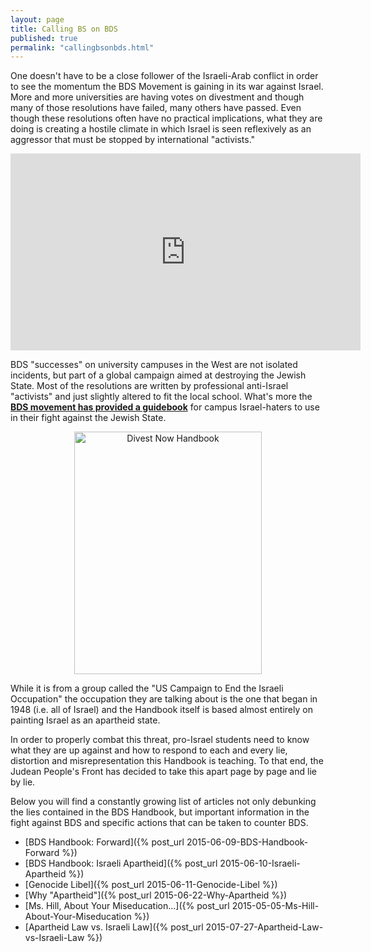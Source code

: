 ```yaml
---
layout: page
title: Calling BS on BDS
published: true
permalink: "callingbsonbds.html"
---
```


One doesn't have to be a close follower of the Israeli-Arab conflict in order to see the momentum the BDS Movement is gaining in its war against Israel. More and more universities are having votes on divestment and though many of those resolutions have failed, many others have passed. Even though these resolutions often have no practical implications, what they are doing is creating a hostile climate in which Israel is seen reflexively as an aggressor that must be stopped by international "activists."

<div class="video-container">
<iframe src="https://www.youtube.com/embed/AcEL-NlxBk0" frameborder="0" width="560" height="315"></iframe>
</div>

BDS "successes" on university campuses in the West are not isolated incidents, but part of a global campaign aimed at destroying the Jewish State. Most of the resolutions are written by professional anti-Israel "activists" and just slightly altered to fit the local school. What's more the [**BDS movement has provided a guidebook**](http://www.endtheoccupation.org/downloads/divestguide.pdf) for campus Israel-haters to use in their fight against the Jewish State.

<center><IMG SRC="http://i.imgur.com/nGRUthm.jpg" ALT="Divest Now Handbook" WIDTH=300 HEIGHT=388></center>

While it is from a group called the "US Campaign to End the Israeli Occupation" the occupation they are talking about is the one that began in 1948 (i.e. all of Israel) and the Handbook itself is based almost entirely on painting Israel as an apartheid state.

In order to properly combat this threat, pro-Israel students need to know what they are up against and how to respond to each and every lie, distortion and misrepresentation this Handbook is teaching. To that end, the Judean People's Front has decided to take this apart page by page and lie by lie.

Below you will find a constantly growing list of articles not only debunking the lies contained in the BDS Handbook, but important information in the fight against BDS and specific actions that can be taken to counter BDS.

* [BDS Handbook: Forward]({% post_url 2015-06-09-BDS-Handbook-Forward %})
* [BDS Handbook: Israeli Apartheid]({% post_url 2015-06-10-Israeli-Apartheid %})
* [Genocide Libel]({% post_url 2015-06-11-Genocide-Libel %})
* [Why "Apartheid"]({% post_url 2015-06-22-Why-Apartheid %})
* [Ms. Hill, About Your Miseducation...]({% post_url 2015-05-05-Ms-Hill-About-Your-Miseducation %})
* [Apartheid Law vs. Israeli Law]({% post_url 2015-07-27-Apartheid-Law-vs-Israeli-Law %})
